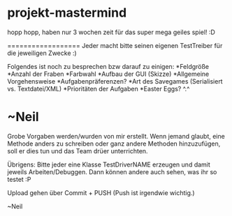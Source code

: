 projekt-mastermind
==================
hopp hopp, haben nur 3 wochen zeit für das super mega geiles spiel! :D

==================
Jeder macht bitte seinen eigenen TestTreiber für die jeweiligen Zwecke :)

Folgendes ist noch zu besprechen bzw darauf zu einigen:
*Feldgröße
*Anzahl der Fraben
*Farbwahl
*Aufbau der GUI (Skizze)
*Allgemeine Vorgehensweise
*Aufgabenpräferenzen?
*Art des Savegames (Serialisiert vs. Textdatei/XML)
*Prioritäten der Aufgaben
*Easter Eggs? ^.^

~Neil
=================

Grobe Vorgaben werden/wurden von mir erstellt.
Wenn jemand glaubt, eine Methode anders zu schreiben oder ganz andere Methoden
hinzuzufügen, soll er dies tun und das Team drüer unterrichten.

Übrigens: Bitte jeder eine Klasse TestDriverNAME erzeugen und damit jeweils Arbeiten/Debuggen.
Dann können andere auch sehen, was ihr so testet :P

Upload gehen über Commit + PUSH  (Push ist irgendwie wichtig.)

~Neil